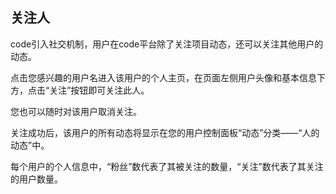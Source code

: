 ## 关注人

code引入社交机制，用户在code平台除了关注项目动态，还可以关注其他用户的动态。

点击您感兴趣的用户名进入该用户的个人主页，在页面左侧用户头像和基本信息下方，点击“关注”按钮即可关注此人。

您也可以随时对该用户取消关注。

关注成功后，该用户的所有动态将显示在您的用户控制面板“动态”分类——“人的动态”中。

每个用户的个人信息中，“粉丝”数代表了其被关注的数量，“关注”数代表了其关注的用户数量。
